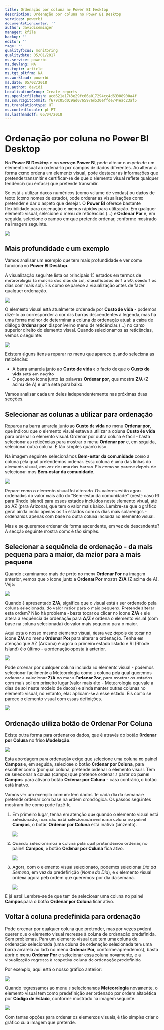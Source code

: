 ```yaml
---
title: Ordenação por coluna no Power BI Desktop
description: Ordenação por coluna no Power BI Desktop
services: powerbi
documentationcenter: ''
author: davidiseminger
manager: kfile
backup: ''
editor: ''
tags: ''
qualityfocus: monitoring
qualitydate: 05/01/2017
ms.service: powerbi
ms.devlang: NA
ms.topic: article
ms.tgt_pltfrm: NA
ms.workload: powerbi
ms.date: 05/02/2018
ms.author: davidi
LocalizationGroup: Create reports
ms.openlocfilehash: acd621a1763e29fc66a017294cc4d63008900a4f
ms.sourcegitcommit: f679c05d029ad0765976d530effde744eac23af5
ms.translationtype: HT
ms.contentlocale: pt-PT
ms.lasthandoff: 05/04/2018
---
```

# <a name="sort-by-column-in-power-bi-desktop"></a>Ordenação por coluna no Power BI Desktop
No **Power BI Desktop** e no **serviço Power BI**, pode alterar o aspeto de um elemento visual ao ordená-lo por campos de dados diferentes. Ao alterar a forma como ordena um elemento visual, pode destacar as informações que pretende transmitir e certificar-se de que o elemento visual reflete qualquer tendência (ou ênfase) que pretende transmitir.

Se está a utilizar dados numéricos (como volume de vendas) ou dados de texto (como nomes de estado), pode ordenar as visualizações como pretender e dar o aspeto que desejar.  O **Power BI** oferece bastante flexibilidade para ordenação e menus rápidos para utilização. Em qualquer elemento visual, selecione o menu de reticências (…) e **Ordenar Por** e, em seguida, selecione o campo em que pretende ordenar, conforme mostrado na imagem seguinte.

![](media/desktop-sort-by-column/sortbycolumn_2.png)

## <a name="more-depth-and-an-example"></a>Mais profundidade e um exemplo
Vamos analisar um exemplo que tem mais profundidade e ver como funciona no **Power BI Desktop**.

A visualização seguinte lista os principais 15 estados em termos de meteorologia (a maioria dos dias de sol, classificados de 1 a 50, sendo 1 os dias com mais sol). Eis como se parece a visualização antes de fazer qualquer ordenação.

![](media/desktop-sort-by-column/sortbycolumn_1.png)

O elemento visual está atualmente ordenado por **Custo de vida** - podemos dizê-lo ao corresponder a cor das barras descendentes à legenda, mas há uma forma melhor de determinar a coluna de ordenação atual: a caixa de diálogo **Ordenar por**, disponível no menu de reticências (…) no canto superior direito do elemento visual. Quando selecionamos as reticências, vemos o seguinte:

![](media/desktop-sort-by-column/sortbycolumn_2.png)

Existem alguns itens a reparar no menu que aparece quando seleciona as reticências:

* A barra amarela junto ao **Custo de vida** e o facto de que o **Custo de vida** está em negrito
* O pequeno ícone junto às palavras **Ordenar por**, que mostra **Z/A** (Z acima de A) e uma seta para baixo.

Vamos analisar cada um deles independentemente nas próximas duas secções.

## <a name="selecting-which-column-to-use-for-sorting"></a>Selecionar as colunas a utilizar para ordenação
Reparou na barra amarela junto ao **Custo de vida** no menu **Ordenar por**, que indicou que o elemento visual estava a utilizar a coluna **Custo de vida** para ordenar o elemento visual. Ordenar por outra coluna é fácil - basta selecionar as reticências para mostrar o menu **Ordenar por** e, em seguida, selecionar outra coluna. É tão simples quanto isso.

Na imagem seguinte, selecionámos **Bem-estar da comunidade** como a coluna pela qual pretendemos ordenar. Essa coluna é uma das linhas do elemento visual, em vez de uma das barras. Eis como se parece depois de selecionar-mos **Bem-estar da comunidade**.

![](media/desktop-sort-by-column/sortbycolumn_3.png)

Repare como o elemento visual foi alterado. Os valores estão agora ordenados do valor mais alto do "Bem-estar da comunidade" (neste caso RI para Rhode Island) para esses estados incluídos neste elemento visual, até ao AZ (para Arizona), que tem o valor mais baixo. Lembre-se que o gráfico geral ainda inclui apenas os 15 estados com os dias mais solarengos - ordenámos apenas com base na outra coluna incluída no elemento visual.

Mas e se queremos ordenar de forma ascendente, em vez de descendente? A secção seguinte mostra como é tão simples.

## <a name="selecting-the-sort-order---smallest-to-largest-largest-to-smallest"></a>Selecionar a sequência de ordenação - da mais pequena para a maior, da maior para a mais pequena
Quando examinamos mais de perto no menu **Ordenar Por** na imagem anterior, vemos que o ícone junto a **Ordenar Por** mostra **Z/A** (Z acima de A). Veja:

![](media/desktop-sort-by-column/sortbycolumn_4.png)

Quando é apresentado **Z/A**, significa que o visual está a ser ordenado pela coluna selecionada, do valor maior para o mais pequeno. Pretende alterar esta ordem? Não há problema - basta tocar ou clicar no ícone **Z/A** e ele altera a sequência de ordenação para **A/Z** e ordena o elemento visual (com base na coluna selecionada) do valor mais pequeno para o maior.

Aqui está o nosso mesmo elemento visual, desta vez depois de tocar no ícone **Z/A** no menu **Ordenar Por** para alterar a ordenação. Tenha em atenção que AZ (Arizona) é agora o primeiro estado listado e RI (Rhode Island) é o último - a ordenação oposta à anterior.

![](media/desktop-sort-by-column/sortbycolumn_5.png)

Pode ordenar por qualquer coluna incluída no elemento visual - podemos selecionar facilmente a Meteorologia como a coluna pela qual queremos ordenar e selecionar **Z/A** no menu **Ordenar Por**, para mostrar os estados com mais sol em primeiro lugar (valor mais alto - Meteorologia equivale a dias de sol neste modelo de dados) e ainda manter outras colunas no elemento visual, no entanto, elas aplicam-se a esse estado. Eis como se parece o elemento visual com essas definições.

![](media/desktop-sort-by-column/sortbycolumn_6.png)

## <a name="sort-using-the-sort-by-column-button"></a>Ordenação utiliza botão de Ordenar Por Coluna
Existe outra forma para ordenar os dados, que é através do botão **Ordenar por Coluna** no friso **Modelação**.

![](media/desktop-sort-by-column/sortbycolumn_8.png)

Esta abordagem para ordenação exige que selecione uma coluna no painel **Campos** e, em seguida, selecione o botão **Ordenar por Coluna**, para escolher como (por qual coluna) pretende ordenar o elemento visual. Tem de selecionar a coluna (campo) que pretende ordenar a partir do painel **Campos**, para ativar o botão **Ordenar por Coluna** - caso contrário, o botão está inativo.

Vamos ver um exemplo comum: tem dados de cada dia da semana e pretende ordenar com base na ordem cronológica. Os passos seguintes mostram-lhe como pode fazê-lo.

1. Em primeiro lugar, tenha em atenção que quando o elemento visual está selecionado, mas não está selecionada nenhuma coluna no painel **Campos**, o botão **Ordenar por Coluna** está inativo (cinzento).
   
   ![](media/desktop-sort-by-column/sortbycolumn_9a.png)
2. Quando selecionamos a coluna pela qual pretendemos ordenar, no painel **Campos**, o botão **Ordenar por Coluna** fica ativo.
   
   ![](media/desktop-sort-by-column/sortbycolumn_10.png)
3. Agora, com o elemento visual selecionado, podemos selecionar *Dia da Semana*, em vez da predefinição (*Nome do Dia*), e o elemento visual ordena agora pela ordem que queremos: por dia da semana.
   
   ![](media/desktop-sort-by-column/sortbycolumn_11.png)

E já está! Lembre-se de que tem de selecionar uma coluna no painel **Campos** para o botão **Ordenar por Coluna** ficar ativo.

## <a name="getting-back-to-default-column-for-sorting"></a>Voltar à coluna predefinida para ordenação
Pode ordenar por qualquer coluna que pretender, mas por vezes poderá querer que o elemento visual regresse à coluna de ordenação predefinida. Sem problemas. Para um elemento visual que tem uma coluna de ordenação selecionada (uma coluna de ordenação selecionada tem uma barra amarela ao lado no menu **Ordenar Por**, conforme aprendemos), basta abrir o menu **Ordenar Por** e selecionar essa coluna novamente, e a visualização regressa à respetiva coluna de ordenação predefinida.

Por exemplo, aqui está o nosso gráfico anterior:

![](media/desktop-sort-by-column/sortbycolumn_6.png)

Quando regressamos ao menu e selecionamos **Meteorologia** novamente, o elemento visual tem como predefinição ser ordenado por ordem alfabética por **Código de Estado**, conforme mostrado na imagem seguinte.

![](media/desktop-sort-by-column/sortbycolumn_7.png)

Com tantas opções para ordenar os elementos visuais, é tão simples criar o gráfico ou a imagem que pretende.

